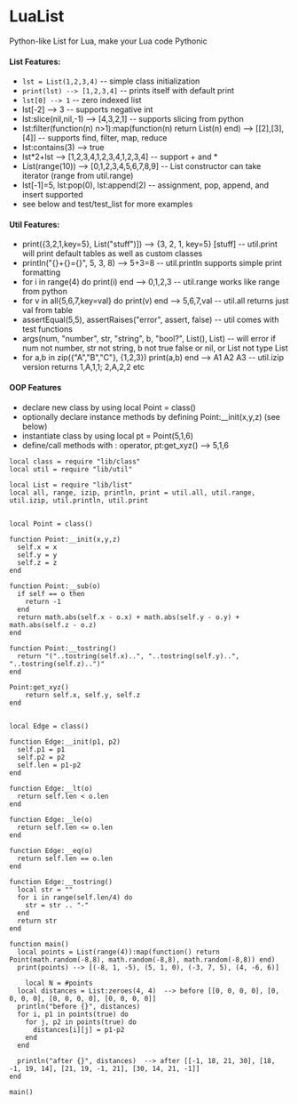 # LuaList
Python-like List for Lua, make your Lua code Pythonic

#### List Features:
* ```lst = List(1,2,3,4)```       -- simple class initialization
* ```print(lst) --> [1,2,3,4]```    -- prints itself with default print
* ```lst[0] --> 1```                -- zero indexed list
* lst[-2] --> 3               -- supports negative int
* lst:slice(nil,nil,-1) --> [4,3,2,1]  -- supports slicing from python
* lst:filter(function(n) n>1):map(function(n) return List(n) end) --> [[2],[3],[4]] -- supports find, filter, map, reduce
* lst:contains(3) --> true
* lst*2+lst  --> [1,2,3,4,1,2,3,4,1,2,3,4] -- support + and *
* List(range(10)) --> [0,1,2,3,4,5,6,7,8,9]  -- List constructor can take iterator (range from util.range)
* lst[-1]=5, lst:pop(0), lst:append(2)       -- assignment, pop, append, and insert supported
* see below and test/test_list for more examples


#### Util Features:
* print({3,2,1,key=5}, List("stuff")])  --> {3, 2, 1, key=5} [stuff]  -- util.print will print default tables as well as custom classes
* println("{}+{}={}", 5, 3, 8) --> 5+3=8   -- util.println supports simple print formatting
* for i in range(4) do print(i) end --> 0,1,2,3  -- util.range works like range from python
* for v in all{5,6,7,key=val} do print(v) end  --> 5,6,7,val -- util.all returns just val from table
* assertEqual(5,5), assertRaises("error", assert, false) -- util comes with test functions
* args(num, "number", str, "string", b, "bool?", List(), List)  -- will error if num not number, str not string, b not true false or nil, or List not type List
* for a,b in zip({"A","B","C"}, {1,2,3}) print(a,b) end --> A1 A2 A3  -- util.izip version returns 1,A,1,1; 2,A,2,2 etc


#### OOP Features
* declare new class by using local Point = class()
* optionally declare instance methods by defining Point:__init(x,y,z) (see below)
* instantiate class by using local pt = Point(5,1,6)
* define/call methods with : operator, pt:get_xyz() --> 5,1,6
~~~
local class = require "lib/class"
local util = require "lib/util"

local List = require "lib/list"
local all, range, izip, println, print = util.all, util.range, util.izip, util.println, util.print


local Point = class()

function Point:__init(x,y,z)
  self.x = x
  self.y = y
  self.z = z
end

function Point:__sub(o)
  if self == o then
    return -1
  end
  return math.abs(self.x - o.x) + math.abs(self.y - o.y) + math.abs(self.z - o.z)
end

function Point:__tostring()
  return "("..tostring(self.x)..", "..tostring(self.y)..", "..tostring(self.z)..")"
end

Point:get_xyz() 
	return self.x, self.y, self.z 
end


local Edge = class()

function Edge:__init(p1, p2)
  self.p1 = p1
  self.p2 = p2
  self.len = p1-p2
end

function Edge:__lt(o)
  return self.len < o.len
end

function Edge:__le(o)
  return self.len <= o.len
end

function Edge:__eq(o)
  return self.len == o.len
end

function Edge:__tostring()
  local str = ""
  for i in range(self.len/4) do
    str = str .. "-"
  end
  return str
end

function main()
  local points = List(range(4)):map(function() return Point(math.random(-8,8), math.random(-8,8), math.random(-8,8)) end)
  print(points) --> [(-8, 1, -5), (5, 1, 0), (-3, 7, 5), (4, -6, 6)]
  
	local N = #points
  local distances = List:zeroes(4, 4)  --> before [[0, 0, 0, 0], [0, 0, 0, 0], [0, 0, 0, 0], [0, 0, 0, 0]]
  println("before {}", distances)
  for i, p1 in points(true) do
    for j, p2 in points(true) do
      distances[i][j] = p1-p2
    end
  end
  
  println("after {}", distances)  --> after [[-1, 18, 21, 30], [18, -1, 19, 14], [21, 19, -1, 21], [30, 14, 21, -1]]
end

main()
~~~
